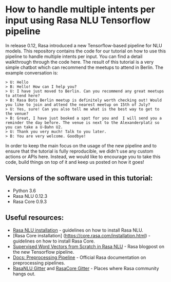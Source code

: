 # How to handle multiple intents per input using Rasa NLU Tensorflow pipeline

In release 0.12, Rasa introduced a new Tensorflow-based pipeline for NLU models. This repository contains the code for our tutorial on how to use this pipeline to handle multiple intents per input. You can find a detail walkthrough through the code here. The result of this tutorial is a very simple chatbot which can recommend the meetups to attend in Berlin. The example conversation is:

```text
> U: Hello
> B: Hello! How can I help you?
> U: I have just moved to Berlin. Can you recommend any great meetups to attend here?
> B: Rasa Bots Berlin meetup is definitely worth checking out! Would you like to join and attend the nearest meetup on 15th of July?
> U: Yes, sure! Can you also tell me what is the best way to get to the venue?
> B: Great, I have just booked a spot for you and  I will send you a reminder the day before. The venue is next to the Alexanderplatz so you can take a U-Bahn U2.
> U: Thank you very much! Talk to you later.
> B: You are very welcome. Goodbye!
```

In order to keep the main focus on the usage of the new pipeline and to ensure that the tutorial is fully reproducible, we didn't use any custom actions or APIs here. Instead, we would like to encourage you to take this code, build things on top of it and keep us posted on how it goes!


## Versions of the software used in this tutorial:

* Python 3.6  
* Rasa NLU 0.12.3  
* Rasa Core 0.9.3  



## Useful resources:
* [Rasa NLU installation](https://nlu.rasa.com/installation.html) - guidelines on how to install Rasa NLU.
* [Rasa Core installation] (https://core.rasa.com/installation.html) - guidelines on how to install Rasa Core.
* [Supervised Word Vectors from Scratch in Rasa NLU](https://medium.com/rasa-blog/supervised-word-vectors-from-scratch-in-rasa-nlu-6daf794efcd8) - Rasa blogpost on the new Tensorflow pipeline.
* [Docs: Preprocessing Pipeline](https://nlu.rasa.com/pipeline.html) - Official Rasa documentation on preprocessing pipelines.
* [RasaNLU Gitter](https://gitter.im/RasaHQ/rasa_nlu) and [RasaCore Gitter](https://gitter.im/RasaHQ/rasa_core) - Places where Rasa community hangs out.

